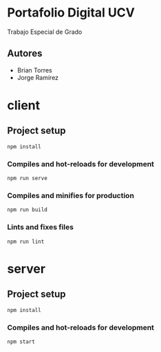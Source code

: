 # Portafolio Digital UCV
Trabajo Especial de Grado

## Autores
- Brian Torres
- Jorge Ramírez

# client

## Project setup
```
npm install
```

### Compiles and hot-reloads for development
```
npm run serve
```

### Compiles and minifies for production
```
npm run build
```

### Lints and fixes files
```
npm run lint
```

# server

## Project setup
```
npm install
```
### Compiles and hot-reloads for development
```
npm start
```

